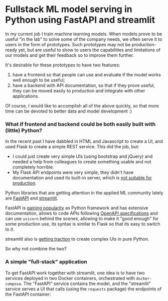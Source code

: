 # Fullstack ML model serving in Python using FastAPI and streamlit

In my current job I train machine learning models. When models prove to be useful "in the lab" to solve some of the company needs, we often serve it to users in the form of prototypes. Such prototypes may not be production-ready yet, but are useful to show to users the capabilities and limitations of our models and get their feedback so to improve them further.

It's desirable for these prototypes to have two features:
1. have a frontend so that people can use and evaluate if the model works well enough to be useful;
2. have a backend with API documentation, so that if they prove useful, they can be moved easily to production and integrate with other applications. 

Of course, I would like to accomplish all of the above quickly, so that more time can be devoted to better data and model development :)

### What if frontend and backend could be both easily built with (little) Python?

In the recent past I have dabbled in HTML and Javascript to create a UI, and used Flask to create a simple REST service. This did the job, but:

- I could just create very simple UIs (using bootstrap and jQuery) and needed a help from colleagues to create something usable and not completely horrible.
- My Flask API endpoints were very simple, they didn't have documentation and used its built-in server, which is [not suitable for production](https://flask.palletsprojects.com/en/1.1.x/deploying/).

Python libraries that are getting attention in the applied ML community lately are [FastAPI](https://fastapi.tiangolo.com/) and [streamlit](https://www.streamlit.io/). 

FastAPI is [gaining popularity](https://twitter.com/honnibal/status/1272513991101775872) as Python framework and has extensive documentation, allows to code APIs following [OpenAPI specifications](https://en.wikipedia.org/wiki/OpenAPI_Specification) and can use `uvicorn` behind the scenes, allowing to make it "good enough" for some production use, its syntax is similar to Flask so that its easy to switch to it.

streamlit also is [getting traction](https://twitter.com/streamlit/status/1272892481470857232?s=20) to create complex UIs in pure Python.  

So why not combine the two?

### A simple "full-stack" application

To get FastAPI work together with streamlit, one idea is to have two services deployed in two Docker containers, orchestrated with `docker-compose`. The "FastAPI" service contains the model, and the "streamlit" service serves a UI that calls (using the `requests` package) the endpoints of the FastAPI container:


